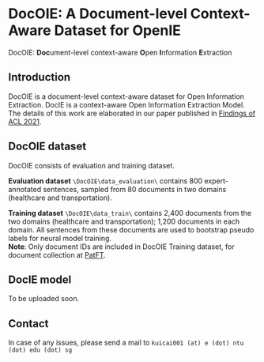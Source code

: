 # DocOIE: A Document-level Context-Aware Dataset for OpenIE

DocOIE: **Doc**ument-level context-aware **O**pen **I**nformation **E**xtraction

## Introduction
DocOIE is a document-level context-aware dataset for Open Information Extraction.
DocIE is a context-aware Open Information Extraction Model.
The details of this work are elaborated in our paper published in [Findings of ACL 2021](https://arxiv.org/abs/2105.04271).

## DocOIE dataset
DocOIE consists of evaluation and training dataset.

**Evaluation dataset** ``\DocOIE\data_evaluation\`` contains 800 expert-annotated sentences, sampled from 80 documents in two domains (healthcare and transportation).


**Training dataset**  ``\DocOIE\data_train\`` contains 2,400 documents from the two domains (healthcare and transportation); 1,200 documents in each domain. All sentences from these documents are used to bootstrap pseudo labels for neural model training.  
**Note**: Only document IDs are included in DocOIE Training dataset, for document collection at [PatFT](http://patft.uspto.gov/).


## DocIE model
To be uploaded soon.


## Contact
In case of any issues, please send a mail to
```kuicai001 (at) e (dot) ntu (dot) edu (dot) sg```


